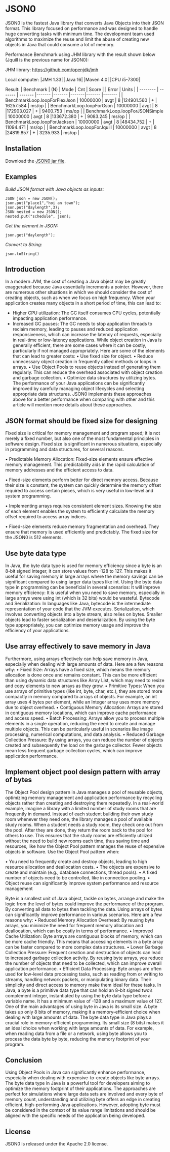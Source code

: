 # JSON0

JSON0 is the fastest Java library that converts Java Objects into their JSON format. This library focused on performance and was designed to handle huge converting tasks with minimum time. The development team used algorithms to maximize the reuse and limit the abuse of creating new objects in Java that could consume a lot of memory.

Performance Benchmark using JHM library with the result shown below (Jquill is the previous name for JSON0):

JHM library:
https://github.com/openjdk/jmh

Local computer:
|JMH 1.33|
|Java 16|
|Maven 4.0|
|CPU i5-7300|

Result:
| Benchmark    						| (N) 		|  Mode  	| Cnt 		| Score 		| 		| Error	 		|	 Units 	|
| -------- 							| ------- 	|  -------  |-------   	|------- 		|-------|------- 		|------- 	| 
| BenchmarkLoop.loopForFlexJson		| 10000000 	|	avgt	|	8		|124901.560		|	+	|	16257.584	|	ms/op	|
| BenchmarkLoop.loopForGson 		| 10000000  |	avgt	|	8		|172903.027		|	+	|	9400.753	|	ms/op	|
| BenchmarkLoop.loopForJSONSimple   | 10000000  |	avgt	|	8		|133672.380		|	+	|	9083.245	|	ms/op	|
| BenchmarkLoop.loopForJackson   	| 10000000  |	avgt	|	8		|48434.752		|	+	|	11094.471	|	ms/op	|
| BenchmarkLoop.loopForJquill   	| 10000000  |	avgt	|	8		|24819.857		|	+	|	3235.933	|	ms/op	|

## Installation

Download the [JSON0 jar file](https://drive.google.com/file/d/1xL_0PCIwQdb1DjLI_GRZ_lrVlvL3Vrv3/view?usp=drive_link).

## Examples

*Build JSON format with Java objects as inputs:*

	JSON json = new JSON();
	json.put("place1","hoi an town");
	json.put("daylength",3);
	JSON nested = new JSON();
	nested.put("schedule", json);

*Get the element in JSON:*

    json.get("daylength");

*Convert to String:*

    json.toString()

## Introduction

In a modern JVM, the cost of creating a Java object may be greatly exaggerated because Java essentially increments a pointer. However, there are numerous other situations in which we should consider the cost of creating objects, such as when we focus on high frequency.
When your application creates many objects in a short period of time, this can lead to:
-	Higher CPU utilization: The GC itself consumes CPU cycles, potentially impacting application performance.
-	Increased GC pauses: The GC needs to stop application threads to reclaim memory, leading to pauses and reduced application responsiveness, which can increase the latency of requests, especially in real-time or low-latency applications.
While object creation in Java is generally efficient, there are some cases where it can be costly, particularly if not managed appropriately. Here are some of the elements that can lead to greater costs:
•	Use fixed size for object.
•	Reduce unnecessary object creation in frequently called methods or loops in arrays.
•	Use Object Pools to reuse objects instead of generating them regularly. This can reduce the overhead associated with object creation and garbage collection.
•	Optimize data structures by utilizing bytes.
The performance of your Java applications can be significantly improved by carefully managing object lifecycles and selecting appropriate data structures. 
JSON0 implements these approaches above for a better performance when comparing with other  and this article will mention more details about these approaches.

## JSON format should be fixed size for designing 

Fixed size is critical for memory management and program speed; it is not merely a fixed number, but also one of the most fundamental principles in software design. Fixed size is significant in numerous situations, especially in programming and data structures, for several reasons. 

• Predictable Memory Allocation: Fixed-size elements ensure effective memory management. This predictability aids in the rapid calculation of memory addresses and the efficient access to data.

• Fixed-size elements perform better for direct memory access. Because their size is constant, the system can quickly determine the memory offset required to access certain pieces, which is very useful in low-level and system programming.

• Implementing arrays requires consistent element sizes. Knowing the size of each element enables the system to efficiently calculate the memory offset required to access array indices.

• Fixed-size elements reduce memory fragmentation and overhead. They ensure that memory is used efficiently and predictably.
The fixed size for the JSON0 is 512 elements.

## Use byte data type

In Java, the byte data type is used for memory efficiency since a byte is an 8-bit signed integer, it can store values from -128 to 127. This makes it useful for saving memory in large arrays where the memory savings can be significant compared to using larger data types like int. Using the byte data type in programming can be beneficial in several scenarios:
It will improve memory efficiency: It is useful when you need to save memory, especially in large arrays were using int (which is 32 bits) would be wasteful.
Bytecode and Serialization: In languages like Java, bytecode is the intermediate representation of your code that the JVM executes. Serialization, which involves converting objects into a byte stream, also relies on bytes. Smaller objects lead to faster serialization and deserialization.
By using the byte type appropriately, you can optimize memory usage and improve the efficiency of your applications.

## Use array effectively to save memory in Java
Furthermore, using arrays effectively can help save memory in Java, especially when dealing with large amounts of data. Here are a few reasons why:
•	Fixed Size: Arrays have a fixed size, which means the memory allocation is done once and remains constant. This can be more efficient than using dynamic data structures like Array List, which may need to resize and copy elements to new arrays as they grow.
•	Primitive Types: When you use arrays of primitive types (like int, byte, char, etc.), they are stored more compactly in memory compared to arrays of objects. For example, an int array uses 4 bytes per element, while an Integer array uses more memory due to object overhead.
•	Contiguous Memory Allocation: Arrays are stored in contiguous memory locations, which can improve cache performance and access speed.
•	Batch Processing: Arrays allow you to process multiple elements in a single operation, reducing the need to create and manage multiple objects. This can be particularly useful in scenarios like image processing, numerical computations, and data analysis.
•	Reduced Garbage Collection Pressure: By using arrays, you can reduce the number of objects created and subsequently the load on the garbage collector. Fewer objects mean less frequent garbage collection cycles, which can improve application performance.

## Implement object pool design pattern with array of bytes

The Object Pool design pattern in Java manages a pool of reusable objects, optimizing memory management and application performance by recycling objects rather than creating and destroying them repeatedly.
In a real-world example, imagine a library with a limited number of study rooms that are frequently in demand. Instead of each student building their own study room whenever they need one, the library manages a pool of available study rooms. When a student needs a study room, they check one out from the pool. After they are done, they return the room back to the pool for others to use. This ensures that the study rooms are efficiently utilized without the need to build new rooms each time, thus saving time and resources, like how the Object Pool pattern manages the reuse of expensive objects in software.
Use the Object Pool pattern when:

•	You need to frequently create and destroy objects, leading to high resource allocation and deallocation costs.
•	The objects are expensive to create and maintain (e.g., database connections, thread pools).
•	A fixed number of objects need to be controlled, like in connection pooling.
•	Object reuse can significantly improve system performance and resource management

Byte is a smallest unit of Java object, tackle on bytes, arrange and make the logic from the level of bytes could improve the performance of the program. By converting all data to bytes then tackling the data.
Using arrays of bytes can significantly improve performance in various scenarios. Here are a few reasons why:
•	Reduced Memory Allocation Overhead: By reusing byte arrays, you minimize the need for frequent memory allocation and deallocation, which can be costly in terms of performance.
•	Improved Cache Utilization: Byte arrays are contiguous blocks of memory, which can be more cache friendly. This means that accessing elements in a byte array can be faster compared to more complex data structures.
•	Lower Garbage Collection Pressure: Frequent creation and destruction of objects can lead to increased garbage collection activity. By reusing byte arrays, you reduce the number of objects that need to be collected, which can improve overall application performance.
•	Efficient Data Processing: Byte arrays are often used for low-level data processing tasks, such as reading from or writing to streams, handling network packets, or manipulating binary data. Their simplicity and direct access to memory make them ideal for these tasks.
In Java, a byte is a primitive data type that can hold an 8-bit signed two’s complement integer, instantiated by using the byte data type before a variable name. It has a minimum value of -128 and a maximum value of 127. 
One of the main advantages of using byte in Java is its small size. A byte takes up only 8 bits of memory, making it a memory-efficient choice when dealing with large amounts of data.
The byte data type in Java plays a crucial role in memory-efficient programming. Its small size (8 bits) makes it an ideal choice when working with large amounts of data. For example, when reading data from a file or a network, using byte allows you to process the data byte by byte, reducing the memory footprint of your program.

## Conclusion

Using Object Pools in Java can significantly enhance performance, especially when dealing with expensive-to-create objects like byte arrays. The byte data type in Java is a powerful tool for developers aiming to optimize the memory footprint of their applications. 
The approaches are perfect for simulations where large data sets are involved and every byte of memory count, understanding and utilizing byte offers an edge in creating efficient, high-performing Java applications. However, adopting byte must be considered in the context of its value range limitations and should be aligned with the specific needs of the application being developed.


## License

JSON0 is released under the Apache 2.0 license.
